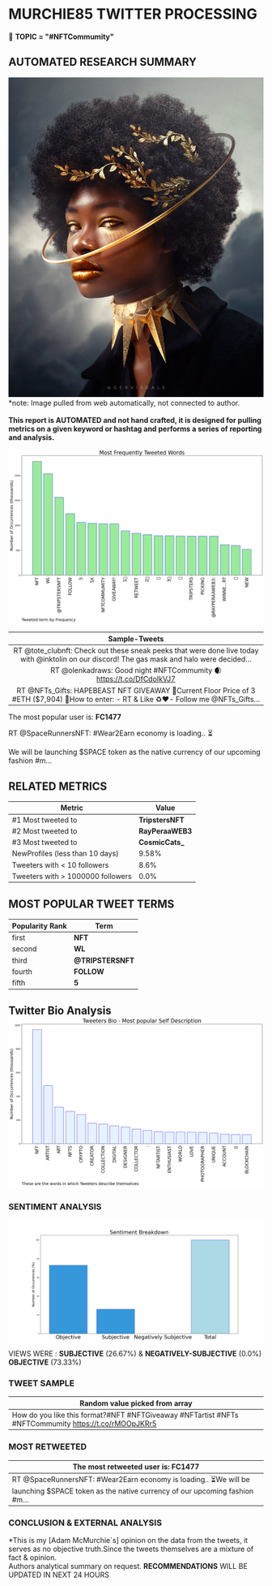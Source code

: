 # MURCHIE85 TWITTER PROCESSING 
&#x1F34E; **TOPIC = "#NFTCommumity"**

## AUTOMATED RESEARCH SUMMARY

![image](assets/2022-02-23hashtagImage.png)*note: Image pulled from web automatically, not connected to author.
<br></br>
<b> This report is AUTOMATED and not hand crafted, it is designed for pulling metrics on a given keyword or hashtag and performs a series of reporting and analysis.</b>



![image](assets/2022-02-23TWEETS.png)



|                **Sample-Tweets**        |
| :-------------: |
| RT @tote_clubnft: Check out these sneak peeks that were done live today  with @inktolin on our discord! The gas mask and halo were decided… |
| RT @olenkadraws: Good night #NFTCommumity 🌒 https://t.co/DfCdoIkVJ7 |
| RT @NFTs_Gifts: HAPEBEAST NFT GIVEAWAY 🦍Current Floor Price of 3 #ETH ($7,904) 🤑How to enter: - RT &amp; Like ♻️❤️- Follow me @NFTs_Gifts… |

The most popular user is: **FC1477**
<div class="alert alert-block alert-danger"> RT @SpaceRunnersNFT: #Wear2Earn economy is loading.. ⏳

We will be launching $SPACE token as the native currency of our upcoming fashion #m…</div>

## RELATED METRICS<br>
| Metric | Value |
| ------------- | ------------- |
| #1 Most tweeted to  | **TripstersNFT** |
| #2 Most tweeted to  | **RayPeraaWEB3** |
| #3 Most tweeted to  | **CosmicCats_** |
| NewProfiles (less than 10 days) | 9.58%  |
| Tweeters with < 10 followers  | 8.6%|
| Tweeters with > 1000000 followers  | 0.0%  |



## MOST POPULAR TWEET TERMS 


| Popularity Rank  | Term |
| ------------- | ------------- |
| first  | **NFT**  |
| second  | **WL**  |
| third  | **@TRIPSTERSNFT** |
| fourth  | **FOLLOW**  |
| fifth  | **5**  |


## Twitter Bio Analysis![image](assets/2022-02-23BIO.png)
### SENTIMENT ANALYSIS
![image](assets/2022-02-23sentiment.png)
VIEWS WERE : **SUBJECTIVE**  (26.67%) & **NEGATIVELY-SUBJECTIVE** (0.0%) **OBJECTIVE** (73.33%)

### TWEET SAMPLE 
| Random value picked from array |
| ------------- |
|How do you like this format?#NFT #NFTGiveaway #NFTartist #NFTs #NFTCommumity https://t.co/rMOOpJKRr5 |

### MOST RETWEETED 

| The most retweeted user is: **FC1477**  |
| ------------- |
| RT @SpaceRunnersNFT: #Wear2Earn economy is loading.. ⏳We will be launching $SPACE token as the native currency of our upcoming fashion #m… |

### CONCLUSION & EXTERNAL ANALYSIS

*This is my [Adam McMurchie`s] opinion on the data from the tweets, it serves as no objective truth.Since the tweets themselves are a mixture of fact & opinion.<br>
Authors analytical summary on request.
**RECOMMENDATIONS** WILL BE UPDATED IN NEXT  24 HOURS <br>